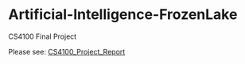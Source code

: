 # Artificial-Intelligence-FrozenLake
CS4100 Final Project

Please see: [CS4100_Project_Report](./CS4100-final.pdf)
